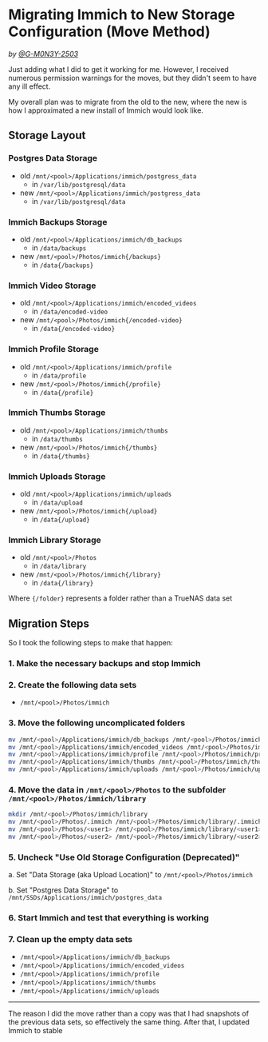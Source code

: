 # Migrating Immich to New Storage Configuration (Move Method)

*by [@G-M0N3Y-2503](https://hub.hexos.com/profile/29328-g-m0n3y-2503/)*

Just adding what I did to get it working for me. However, I received numerous permission warnings for the moves, but they didn't seem to have any ill effect.

My overall plan was to migrate from the old to the new, where the new is how I approximated a new install of Immich would look like.

## Storage Layout

### Postgres Data Storage
* old  `/mnt/<pool>/Applications/immich/postgress_data`
  * in `/var/lib/postgresql/data`
* new  `/mnt/<pool>/Applications/immich/postgress_data`
  * in `/var/lib/postgresql/data`

### Immich Backups Storage
* old  `/mnt/<pool>/Applications/immich/db_backups`
  * in `/data/backups`
* new  `/mnt/<pool>/Photos/immich{/backups}`
  * in `/data{/backups}`

### Immich Video Storage
* old  `/mnt/<pool>/Applications/immich/encoded_videos`
  * in `/data/encoded-video`
* new  `/mnt/<pool>/Photos/immich{/encoded-video}`
  * in `/data{/encoded-video}`

### Immich Profile Storage
* old  `/mnt/<pool>/Applications/immich/profile`
  * in `/data/profile`
* new  `/mnt/<pool>/Photos/immich{/profile}`
  * in `/data{/profile}`

### Immich Thumbs Storage
* old  `/mnt/<pool>/Applications/immich/thumbs`
  * in `/data/thumbs`
* new  `/mnt/<pool>/Photos/immich{/thumbs}`
  * in `/data{/thumbs}`

### Immich Uploads Storage
* old  `/mnt/<pool>/Applications/immich/uploads`
  * in `/data/upload`
* new  `/mnt/<pool>/Photos/immich{/upload}`
  * in `/data{/upload}`

### Immich Library Storage
* old  `/mnt/<pool>/Photos`
  * in `/data/library`
* new  `/mnt/<pool>/Photos/immich{/library}`
  * in `/data{/library}`

Where `{/folder}` represents a folder rather than a TrueNAS data set

## Migration Steps

So I took the following steps to make that happen:

### 1. Make the necessary backups and stop Immich

### 2. Create the following data sets
* `/mnt/<pool>/Photos/immich`

### 3. Move the following uncomplicated folders

```bash
mv /mnt/<pool>/Applications/immich/db_backups /mnt/<pool>/Photos/immich/backups
mv /mnt/<pool>/Applications/immich/encoded_videos /mnt/<pool>/Photos/immich/encoded-video
mv /mnt/<pool>/Applications/immich/profile /mnt/<pool>/Photos/immich/profile
mv /mnt/<pool>/Applications/immich/thumbs /mnt/<pool>/Photos/immich/thumbs
mv /mnt/<pool>/Applications/immich/uploads /mnt/<pool>/Photos/immich/upload
```

### 4. Move the data in `/mnt/<pool>/Photos` to the subfolder `/mnt/<pool>/Photos/immich/library`

```bash
mkdir /mnt/<pool>/Photos/immich/library
mv /mnt/<pool>/Photos/.immich /mnt/<pool>/Photos/immich/library/.immich
mv /mnt/<pool>/Photos/<user1> /mnt/<pool>/Photos/immich/library/<user1>
mv /mnt/<pool>/Photos/<user2> /mnt/<pool>/Photos/immich/library/<user2>
```

### 5. Uncheck "Use Old Storage Configuration (Deprecated)"
a. Set "Data Storage (aka Upload Location)" to `/mnt/<pool>/Photos/immich`

b. Set "Postgres Data Storage" to `/mnt/SSDs/Applications/immich/postgres_data`

### 6. Start Immich and test that everything is working

### 7. Clean up the empty data sets
* `/mnt/<pool>/Applications/immich/db_backups`
* `/mnt/<pool>/Applications/immich/encoded_videos`
* `/mnt/<pool>/Applications/immich/profile`
* `/mnt/<pool>/Applications/immich/thumbs`
* `/mnt/<pool>/Applications/immich/uploads`

---

The reason I did the move rather than a copy was that I had snapshots of the previous data sets, so effectively the same thing.
After that, I updated Immich to stable
